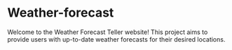 # Weather-forecast
Welcome to the Weather Forecast Teller website! This project aims to provide users with up-to-date weather forecasts for their desired locations.
